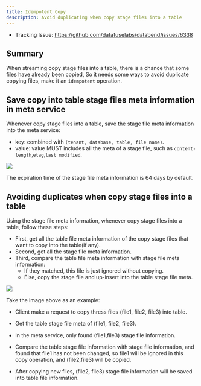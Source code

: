 ```yaml
---
title: Idempotent Copy
description: Avoid duplicating when copy stage files into a table
---
```


- Tracking Issue: https://github.com/datafuselabs/databend/issues/6338

## Summary

When streaming copy stage files into a table, there is a chance that some files have already been copied, So it needs some ways to avoid duplicate copying files, make it an `idempotent` operation.

## Save copy into table stage files meta information in meta service

Whenever copy stage files into a table, save the stage file meta information into the meta service:

- key: combined with `(tenant, database, table, file name)`.
- value: value MUST includes all the meta of a stage file, such as `content-length`,`etag`,`last modified`.



![](/img/rfc/20220909-Idempotent-Copy/stage-file-meta.png)



The expiration time of the stage file meta information is 64 days by default.

## Avoiding duplicates when copy stage files into a table

Using the stage file meta information, whenever copy stage files into a table, follow these steps:

* First, get all the table file meta information of the copy stage files that want to copy into the table(if any).
* Second, get all the stage file meta information.
* Third, compare the table file meta information with stage file meta information:
  * If they matched, this file is just ignored without copying.
  * Else, copy the stage file and up-insert into the table stage file meta.



![](/img/rfc/20220909-Idempotent-Copy/example.png)



Take the image above as an example:

* Client make a request to copy thress files (file1, file2, file3) into table.

* Get the table stage file meta of (file1, file2, file3).

* In the meta service, only found (file1,file3) stage file information.

* Compare the table stage file information with stage file information, and found that file1 has not been changed, so file1 will be ignored in this copy operation, and (file2,file3) will be copied.

* After copying new files, (file2, file3) stage file information will be saved into table file information.



